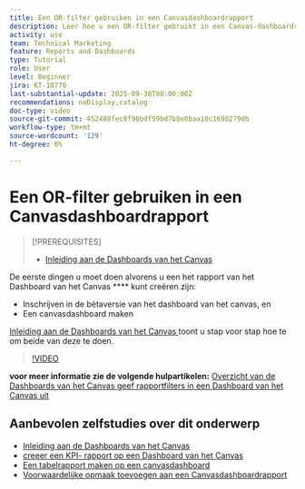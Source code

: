 ```yaml
---
title: Een OR-filter gebruiken in een Canvasdashboardrapport
description: Leer hoe u een OR-filter gebruikt in een Canvas-dashboardrapport.
activity: use
team: Technical Marketing
feature: Reports and Dashboards
type: Tutorial
role: User
level: Beginner
jira: KT-18770
last-substantial-update: 2025-09-30T00:00:00Z
recommendations: noDisplay,catalog
doc-type: video
source-git-commit: 452488fec0f96bdf59bd7b8e8baa18c1698279db
workflow-type: tm+mt
source-wordcount: '129'
ht-degree: 0%

---
```


# Een OR-filter gebruiken in een Canvasdashboardrapport

>[!PREREQUISITES]
>
>* [ Inleiding aan de Dashboards van het Canvas ](/help/reporting/canvas-dashboards/introduction-to-canvas-dashboards.md)

De eerste dingen u moet doen alvorens u een het rapport van het Dashboard van het Canvas **** kunt creëren zijn:

* Inschrijven in de bètaversie van het dashboard van het canvas, en
* Een canvasdashboard maken

[ Inleiding aan de Dashboards van het Canvas ](/help/reporting/canvas-dashboards/introduction-to-canvas-dashboards.md) toont u stap voor stap hoe te om beide van deze te doen.

>[!VIDEO](https://video.tv.adobe.com/v/3475381/?quality=12&learn=on&enablevpops)

**voor meer informatie zie de volgende hulpartikelen:**
[ Overzicht van de Dashboards van het Canvas ](https://experienceleague.adobe.com/en/docs/workfront/using/reporting/canvas-dashboards/canvas-dashboards-overview)
[ geef rapportfilters in een Dashboard van het Canvas uit ](https://experienceleague.adobe.com/en/docs/workfront/using/reporting/canvas-dashboards/manage-reports/edit-report-filters)

## Aanbevolen zelfstudies over dit onderwerp

* [ Inleiding aan de Dashboards van het Canvas ](/help/reporting/canvas-dashboards/introduction-to-canvas-dashboards.md)
* [ creeer een KPI- rapport op een Dashboard van het Canvas ](/help/reporting/canvas-dashboards/create-a-kpi-report-on-a-canvas-dashboard.md)
* [Een tabelrapport maken op een canvasdashboard](/help/reporting/canvas-dashboards/create-a-table-report-on-a-canvas-dashboard.md)
* [Voorwaardelijke opmaak toevoegen aan een Canvasdashboardrapport](/help/reporting/canvas-dashboards/add-conditional-formatting-to-a-canvas-dashboard-report.md)
